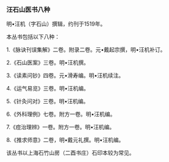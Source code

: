### 汪石山医书八种

明•汪机（字石山）撰辑，约刊于1519年。

本丛书包括以下八种：

1.《脉诀刊误集解》二卷。附录二卷。元•戴起宗撰，明•汪机补订。

2.《石山医案》三卷。明•汪机撰。

3.《读素问钞》四卷。元•滑寿编。明•汪机续注。

4.《运气易览》三卷。明•汪机编。

5.《针灸问对》三卷。明•汪机编。

6.《外科理例》七卷。附方一卷。明•汪机编。

7.《痘治理辨》一卷。附方一卷。明•汪机编。

8.《推求师意》二卷，明•戴元礼撰。明•汪机编。

该丛书以上海石竹山房（二酉书庄）石印本较为常见。
